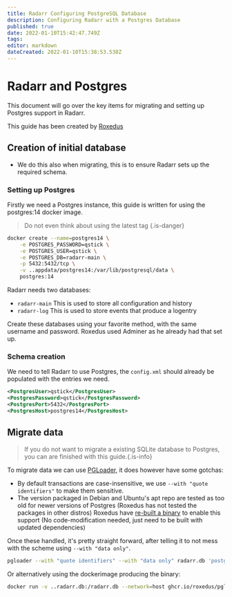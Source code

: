 ```yaml
---
title: Radarr Configuring PostgreSQL Database
description: Configuring Radarr with a Postgres Database
published: true
date: 2022-01-10T15:42:47.749Z
tags: 
editor: markdown
dateCreated: 2022-01-10T15:38:53.538Z
---
```


# Radarr and Postgres

This document will go over the key items for migrating and setting up Postgres support in Radarr.

This guide has been created by [Roxedus](https://github.com/Roxedus)

## Creation of initial database

- We do this also when migrating, this is to ensure Radarr sets up the required schema.

### Setting up Postgres

Firstly we need a Postgres instance, this guide is written for using the postgres:14 docker image.

> Do not even think about using the latest tag {.is-danger}

```bash
docker create --name=postgres14 \
    -e POSTGRES_PASSWORD=qstick \
    -e POSTGRES_USER=qstick \
    -e POSTGRES_DB=radarr-main \
    -p 5432:5432/tcp \
    -v ..appdata/postgres14:/var/lib/postgresql/data \
    postgres:14
```

Radarr needs two databases:

- `radarr-main`   This is used to store all configuration and history
- `radarr-log`    This is used to store events that produce a logentry

Create these databases using your favorite method, with the same username and password. Roxedus used Adminer as he already had that set up.

### Schema creation

We need to tell Radarr to use Postgres, the `config.xml` should already be populated with the entries we need.

```xml
<PostgresUser>qstick</PostgresUser>
<PostgresPassword>qstick</PostgresPassword>
<PostgresPort>5432</PostgresPort>
<PostgresHost>postgres14</PostgresHost>
```

## Migrate data

> If you do not want to migrate a existing SQLite database to Postgres, you can are finished with this guide.{.is-info}

To migrate data we can use [PGLoader](https://github.com/dimitri/pgloader), it does however have some gotchas:

- By default transactions are case-insensitive, we use `--with "quote identifiers"` to make them sensitive.
- The version packaged in Debian and Ubuntu's apt repo are tested as too old for newer versions of Postgres (Roxedus has not tested the packages in other distros)
  Roxedus have [re-built a binary](https://github.com/Roxedus/Pgloader-bin) to enable this support (No code-modification needed, just need to be built with updated dependencies)

Once these handled, it's pretty straight forward, after telling it to not mess with the scheme using `--with "data only"`.

```bash
pgloader --with "quote identifiers" --with "data only" radarr.db 'postgresql://qstick:qstick@localhost/radarr-main'
```

Or alternatively using the dockerimage producing the binary:

```bash
docker run -v ..radarr.db:/radarr.db --network=host ghcr.io/roxedus/pgloader --with "quote identifiers" --with "data only" /radarr.db "postgresql://qstick:qstick@localhost/radarr-main"
```
